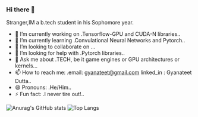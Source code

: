 ### Hi there 👋

Stranger,IM a b.tech student in his Sophomore year.

- 🔭 I’m currently working on .Tensorflow-GPU and CUDA-N libraries..
- 🌱 I’m currently learning .Convulational Neural Networks and Pytorch..
- 👯 I’m looking to collaborate on ...
- 🤔 I’m looking for help with .Pytorch libraries..
- 💬 Ask me about .TECH, be it game engines or GPU architectures or kernels...
- 📫 How to reach me: .email: gyanateet@gmail.com linked_in : Gyanateet Dutta..
- 😄 Pronouns: .He/Him..
- ⚡ Fun fact: .I never tire out!..

![Anurag's GitHub stats](https://github-readme-stats.vercel.app/api?username=Ryukijano&show_icons=true&theme=synthwave) 
![Top Langs](https://github-readme-stats.vercel.app/api/top-langs/?username=CharalambosIoannou&theme=tokyonight)
